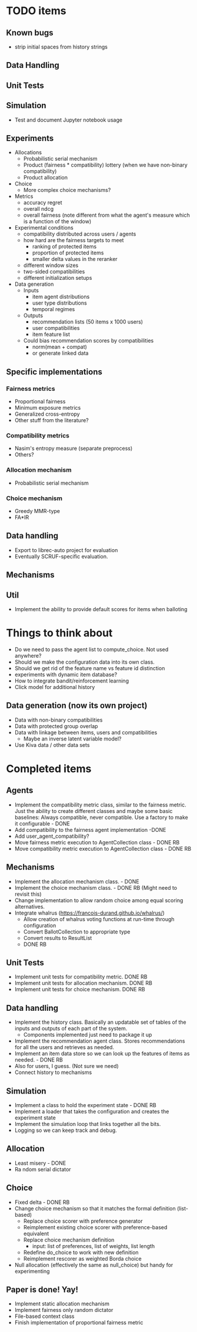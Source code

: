 # TODO items

## Known bugs
+ strip initial spaces from history strings

## Data Handling

## Unit Tests


## Simulation
* Test and document Jupyter notebook usage

## Experiments

* Allocations
  * Probabilistic serial mechanism 
  * Product (fairness * compatibility) lottery (when we have non-binary compatibility)
  * Product allocation
* Choice
  * More complex choice mechanisms?
* Metrics
  * accuracy regret
  * overall ndcg
  * overall fairness (note different from what the agent's measure which is a function of the window)
* Experimental conditions
  * compatibility distributed across users / agents
  * how hard are the fairness targets to meet
    * ranking of protected items
    * proportion of protected items
    * smaller delta values in the reranker
  * different window sizes
  * two-sided compatibilities
  * different initialization setups
* Data generation
  * Inputs
    * item agent distributions
    * user type distributions
    * temporal regimes
  * Outputs
    * recommendation lists (50 items x 1000 users)
    * user compatibilities
    * item feature list
  * Could bias recommendation scores by compatibilities
    * norm(mean + compat)
    * or generate linked data


## Specific implementations

### Fairness metrics
* Proportional fairness
* Minimum exposure metrics
* Generalized cross-entropy 
* Other stuff from the literature?

### Compatibility metrics
* Nasim's entropy measure (separate preprocess)
* Others?

### Allocation mechanism
* Probabilistic serial mechanism

### Choice mechanism
* Greedy MMR-type
* FA*IR

## Data handling

* Export to librec-auto project for evaluation
* Eventually SCRUF-specific evaluation. 

## Mechanisms

## Util
* Implement the ability to provide default scores for items when balloting

# Things to think about
* Do we need to pass the agent list to compute_choice. Not used anywhere?
* Should we make the configuration data into its own class.
* Should we get rid of the feature name vs feature id distinction
* experiments with dynamic item database?
* How to integrate bandit/reinforcement learning
* Click model for additional history

## Data generation (now its own project)
* Data with non-binary compatibilities
* Data with protected group overlap
* Data with linkage between items, users and compatibilities
  * Maybe an inverse latent variable model?
* Use Kiva data / other data sets


# Completed items

## Agents

* Implement the compatibility metric class, similar to the fairness metric.
  Just the ability to create different classes and maybe some basic baselines: Always compatible, never compatible. Use a factory to make it configurable - DONE
* Add compatibility to the fairness agent implementation -DONE
* Add user_agent_compatibility?
* Move fairness metric execution to AgentCollection class - DONE RB
* Move compatibility metric execution to AgentCollection class - DONE RB

## Mechanisms
* Implement the allocation mechanism class. - DONE
* Implement the choice mechanism class. - DONE RB (Might need to revisit this)
* Change implementation to allow random choice among equal scoring alternatives.
* Integrate whalrus (https://francois-durand.github.io/whalrus/)
  * Allow creation of whalrus voting functions at run-time through configuration
  * Convert BallotCollection to appropriate type
  * Convert results to ResultList
  * DONE RB

## Unit Tests
* Implement unit tests for compatibility metric. DONE RB
* Implement unit tests for allocation mechanism. DONE RB
* Implement unit tests for choice mechanism. DONE RB

## Data handling
* Implement the history class. Basically an updatable set of tables of the inputs and outputs of each part of the system.
  * Components implemented just need to package it up
* Implement the recommendation agent class. Stores recommendations for all the users and retrieves as needed.
* Implement an item data store so we can look up the features of items as needed. - DONE RB
* Also for users, I guess. (Not sure we need)
* Connect history to mechanisms

## Simulation
* Implement a class to hold the experiment state - DONE RB
* Implement a loader that takes the configuration and creates the experiment state
* Implement the simulation loop that links together all the bits.
* Logging so we can keep track and debug.

## Allocation
* Least misery - DONE 
* Ra ndom serial dictator

## Choice
* Fixed delta - DONE RB
* Change choice mechanism so that it matches the formal definition (list-based)
  * Replace choice scorer with preference generator
  * Reimplement existing choice scorer with preference-based equivalent
  * Replace choice mechanism definition
    * input: list of preferences, list of weights, list length
  * Redefine do_choice to work with new definition
  * Reimplement rescorer as weighted Borda choice
* Null allocation (effectively the same as null_choice) but handy for experimenting


## Paper is done! Yay!
* Implement static allocation mechanism
* Implement fairness only random dictator
* File-based context class
* Finish implementation of proportional fairness metric


